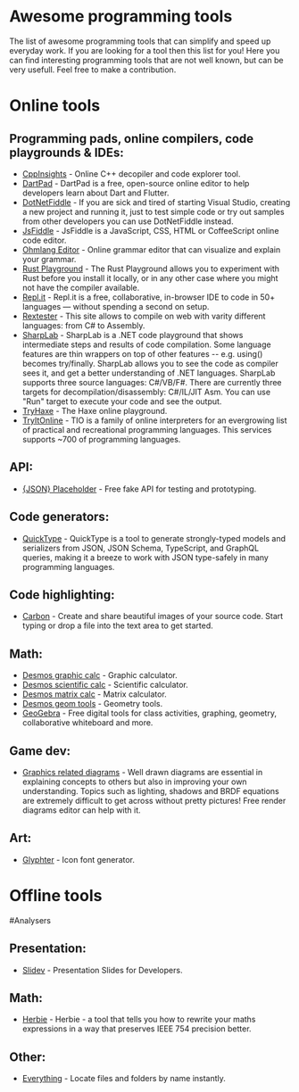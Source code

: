 # Awesome programming tools
The list of awesome programming tools that can simplify and speed up everyday work. If you are looking for a tool then this list for you! Here you can find interesting programming tools that are not well known, but can be very usefull. Feel free to make a contribution.

# Online tools
## Programming pads, online compilers, code playgrounds & IDEs:
- [CppInsights](https://cppinsights.io/) - Online C++ decopiler and code explorer tool.
- [DartPad](https://dartpad.dev/) - DartPad is a free, open-source online editor to help developers learn about Dart and Flutter. 
- [DotNetFiddle](https://dotnetfiddle.net/) - If you are sick and tired of starting Visual Studio, creating a new project and running it, just to test simple code or try out samples from other developers you can use DotNetFiddle instead.
- [JsFiddle](https://jsfiddle.net/) - JsFiddle is a JavaScript, CSS, HTML or CoffeeScript online code editor.
- [Ohmlang Editor](https://ohmlang.github.io/editor/) - Online grammar editor that can visualize and explain your grammar.
- [Rust Playground](https://play.rust-lang.org/) - The Rust Playground allows you to experiment with Rust before you install it locally, or in any other case where you might not have the compiler available.
- [Repl.it](https://repl.it/) - Repl.it is a free, collaborative, in-browser IDE to code in 50+ languages — without spending a second on setup.
- [Rextester](https://rextester.com/) - This site allows to compile on web with varity different languages: from C# to Assembly.
- [SharpLab](https://sharplab.io) - SharpLab is a .NET code playground that shows intermediate steps and results of code compilation. Some language features are thin wrappers on top of other features -- e.g. using() becomes try/finally. SharpLab allows you to see the code as compiler sees it, and get a better understanding of .NET languages. SharpLab supports three source languages: C#/VB/F#. There are currently three targets for decompilation/disassembly: C#/IL/JIT Asm. You can use "Run" target to execute your code and see the output.
- [TryHaxe](https://try.haxe.org/) - The Haxe online playground.
- [TryItOnline](https://tio.run/) - TIO is a family of online interpreters for an evergrowing list of practical and recreational programming languages. This services supports ~700 of programming languages.

## API:
- [{JSON} Placeholder](https://jsonplaceholder.typicode.com/) - Free fake API for testing and prototyping.

## Code generators:
- [QuickType](https://app.quicktype.io/) - QuickType is a tool to generate strongly-typed models and serializers from JSON, JSON Schema, TypeScript, and GraphQL queries, making it a breeze to work with JSON type-safely in many programming languages.

## Code highlighting:
- [Carbon](https://carbon.now.sh/) - Create and share beautiful images of your source code.
Start typing or drop a file into the text area to get started.

## Math:
- [Desmos graphic calc](https://www.desmos.com/calculator) - Graphic calculator.
- [Desmos scientific calc](https://www.desmos.com/scientific) - Scientific calculator.
- [Desmos matrix calc](https://www.desmos.com/matrix) - Matrix calculator.
- [Desmos geom tools](https://www.desmos.com/geometry) - Geometry tools.
- [GeoGebra](https://www.geogebra.org/calculator) - Free digital tools for class activities, graphing, geometry, collaborative whiteboard and more.

## Game dev:
 - [Graphics related diagrams](http://renderdiagrams.org/editor) - Well drawn diagrams are essential in explaining concepts to others but also in improving your own understanding. Topics such as lighting, shadows and BRDF equations are extremely difficult to get across without pretty pictures! Free render diagrams editor can help with it.

## Art:
- [Glyphter](https://glyphter.com) - Icon font generator.

# Offline tools

#Analysers

## Presentation:
- [Slidev](https://sli.dev) - Presentation Slides for Developers.

## Math:
- [Herbie](https://herbie.uwplse.org/demo/) - Herbie - a tool that tells you how to rewrite your maths expressions in a way that preserves IEEE 754 precision better.

## Other:
- [Everything](https://www.voidtools.com/en-us/) - Locate files and folders by name instantly.
